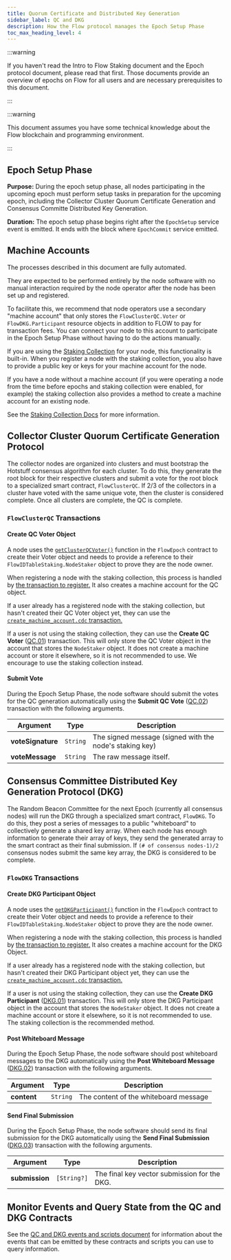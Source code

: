 ```yaml
---
title: Quorum Certificate and Distributed Key Generation
sidebar_label: QC and DKG
description: How the Flow protocol manages the Epoch Setup Phase
toc_max_heading_level: 4
---
```


:::warning

  If you haven't read the Intro to Flow Staking document and the Epoch protocol document,
  please read that first. Those documents provide an overview of epochs on Flow for
  all users and are necessary prerequisites to this document.

:::

:::warning

  This document assumes you have some technical knowledge about the Flow
  blockchain and programming environment.

:::

## Epoch Setup Phase

**Purpose:** During the epoch setup phase, all nodes participating in the upcoming epoch
must perform setup tasks in preparation for the upcoming epoch, including
the Collector Cluster Quorum Certificate Generation and Consensus Committe Distributed Key Generation.

**Duration:** The epoch setup phase begins right after the `EpochSetup` service event is emitted.
It ends with the block where `EpochCommit` service emitted.

## Machine Accounts

The processes described in this document are fully automated.

They are expected to be performed entirely by the node software with no manual
interaction required by the node operator after the node has been set up and registered.

To facilitate this, we recommend that node operators use a secondary "machine account"
that only stores the `FlowClusterQC.Voter` or `FlowDKG.Participant` resource objects
in addition to FLOW to pay for transaction fees. You can connect your node to this account
to participate in the Epoch Setup Phase without having to do the actions manually.

If you are using the [Staking Collection](./14-staking-collection.md) for your node,
this functionality is built-in. When you register a node with the staking collection,
you also have to provide a public key or keys for your machine account for the node.

If you have a node without a machine account (if you were operating a node from the time
before epochs and staking collection were enabled, for example) the staking collection
also provides a method to create a machine account for an existing node.

See the [Staking Collection Docs](./14-staking-collection.md#machine-account-support)
for more information.

## Collector Cluster Quorum Certificate Generation Protocol

The collector nodes are organized into clusters and must bootstrap
the Hotstuff consensus algorithm for each cluster. To do this,
they generate the root block for their respective clusters
and submit a vote for the root block to a specialized smart contract, `FlowClusterQC`.
If 2/3 of the collectors in a cluster have voted with the same unique vote,
then the cluster is considered complete.
Once all clusters are complete, the QC is complete.

### `FlowClusterQC` Transactions

#### Create QC Voter Object

A node uses the [`getClusterQCVoter()`](https://github.com/onflow/flow-core-contracts/blob/master/contracts/epochs/FlowEpoch.cdc#L905)
function in the `FlowEpoch` contract to create their Voter object and needs to provide
a reference to their `FlowIDTableStaking.NodeStaker` object to prove they are the node owner.

When registering a node with the staking collection, this process is handled by
[the transaction to register.](./14-staking-collection.md#register-a-new-staked-node)
It also creates a machine account for the QC object.

If a user already has a registered node with the staking collection, but hasn't created their QC Voter object yet,
they can use the [`create_machine_account.cdc` transaction.](./14-staking-collection.md#create-a-machine-account-for-an-existing-node)

If a user is not using the staking collection, they can use the **Create QC Voter** ([QC.01](../../build/core-contracts/07-epoch-contract-reference.md#quorum-certificate-transactions-and-scripts))
transaction. This will only store the QC Voter object in the account that stores the `NodeStaker` object.
It does not create a machine account or store it elsewhere, so it is not recommended to use. We encourage to use the staking collection instead.

#### Submit Vote

During the Epoch Setup Phase, the node software should submit the votes for the QC generation
automatically using the **Submit QC Vote** ([QC.02](../../build/core-contracts/07-epoch-contract-reference.md#quorum-certificate-transactions-and-scripts))
transaction with the following arguments.

| Argument                | Type     | Description |
|-------------------------|----------|-------------|
| **voteSignature**       | `String` | The signed message (signed with the node's staking key) |
| **voteMessage**         | `String` | The raw message itself. |

## Consensus Committee Distributed Key Generation Protocol (DKG)

The Random Beacon Committee for the next Epoch (currently all consensus nodes)
will run the DKG through a specialized smart contract, `FlowDKG`.
To do this, they post a series of messages to a public "whiteboard" to 
collectively generate a shared key array. When each node has enough information
to generate their array of keys, they send the generated array to the smart contract
as their final submission.
If `(# of consensus nodes-1)/2` consensus nodes submit the same key array,
the DKG is considered to be complete.

### `FlowDKG` Transactions

#### Create DKG Participant Object

A node uses the [`getDKGParticipant()`](https://github.com/onflow/flow-core-contracts/blob/master/contracts/epochs/FlowEpoch.cdc#L919)
function in the `FlowEpoch` contract to create their Voter object and needs to provide
a reference to their `FlowIDTableStaking.NodeStaker` object to prove they are the node owner.

When registering a node with the staking collection, this process is handled by
[the transaction to register.](./14-staking-collection.md#register-a-new-staked-node)
It also creates a machine account for the DKG Object.

If a user already has a registered node with the staking collection, but hasn't created their DKG Participant object yet,
they can use the [`create_machine_account.cdc` transaction.](./14-staking-collection.md#create-a-machine-account-for-an-existing-node)

If a user is not using the staking collection, they can use the **Create DKG Participant** ([DKG.01](../../build/core-contracts/07-epoch-contract-reference.md#dkg-transactions-and-scripts))
transaction. This will only store the DKG Participant object in the account that stores the `NodeStaker` object.
It does not create a machine account or store it elsewhere, so it is not recommended to use. 
The staking collection is the recommended method.

#### Post Whiteboard Message

During the Epoch Setup Phase, the node software should post whiteboard messages to the DKG
automatically using the **Post Whiteboard Message** ([DKG.02](../../build/core-contracts/07-epoch-contract-reference.md#dkg-transactions-and-scripts))
transaction with the following arguments.

| Argument          | Type     | Description |
|-------------------|----------|-------------|
| **content**       | `String` | The content of the whiteboard message |

#### Send Final Submission

During the Epoch Setup Phase, the node software should send its final submission for the DKG
automatically using the **Send Final Submission** ([DKG.03](../../build/core-contracts/07-epoch-contract-reference.md#dkg-transactions-and-scripts))
transaction with the following arguments.

| Argument           | Type        | Description |
|--------------------|-------------|-------------|
| **submission**     | `[String?]` | The final key vector submission for the DKG. |

## Monitor Events and Query State from the QC and DKG Contracts

See the [QC and DKG events and scripts document](./10-qc-dkg-scripts-events.md) for information
about the events that can be emitted by these contracts and scripts you can use to query information.